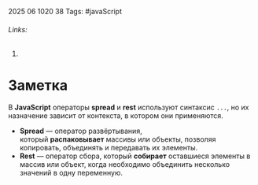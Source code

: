 2025 06 1020 38
Tags: #javaScript 
###### Links: 
1) 
# Заметка
В **JavaScript** операторы **spread** и **rest** используют синтаксис `...`, но их назначение зависит от контекста, в котором они применяются.

- **Spread** — оператор развёртывания, который **распаковывает** массивы или объекты, позволяя копировать, объединять и передавать их элементы.
- **Rest** — оператор сбора, который **собирает** оставшиеся элементы в массив или объект, когда необходимо объединить несколько значений в одну переменную.
